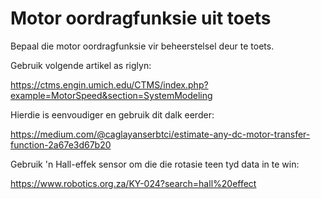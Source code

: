 # Motor oordragfunksie uit toets

Bepaal die motor oordragfunksie vir beheerstelsel deur te toets.

Gebruik volgende artikel as riglyn:

https://ctms.engin.umich.edu/CTMS/index.php?example=MotorSpeed&section=SystemModeling

Hierdie is eenvoudiger en gebruik dit dalk eerder:

https://medium.com/@caglayanserbtci/estimate-any-dc-motor-transfer-function-2a67e3d67b20





Gebruik 'n Hall-effek sensor om die die rotasie teen tyd data in te win:

https://www.robotics.org.za/KY-024?search=hall%20effect